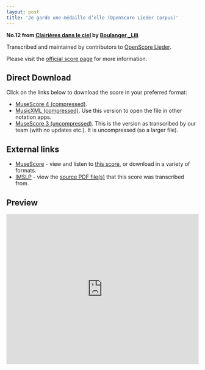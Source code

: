 ```yaml
---
layout: post
title: 'Je garde une médaille d’elle (OpenScore Lieder Corpus)'
---
```


__No.12 from [Clairières dans le ciel](https://fourscoreandmore.org/OpenScore/Boulanger%2C_Lili/Clairi%C3%A8res_dans_le_ciel/) by [Boulanger,_Lili](https://fourscoreandmore.org/OpenScore/Boulanger%2C_Lili)__

Transcribed and maintained by contributors to [OpenScore Lieder].

Please visit the [official score page] for more information.

[official score page]: https://musescore.com/openscore-lieder-corpus/scores/5901950
[OpenScore Lieder]: https://musescore.com/openscore-lieder-corpus

## Direct Download

Click on the links below to download the score in your preferred format:
- [MuseScore 4 (compressed)](https://fourscoreandmore.org/OpenScore/Boulanger%2C_Lili/Clairi%C3%A8res_dans_le_ciel/12_Je_garde_une_m%C3%A9daille_d%E2%80%99elle.mscz).
- [MusicXML (compressed)](https://fourscoreandmore.org/OpenScore/Boulanger%2C_Lili/Clairi%C3%A8res_dans_le_ciel/12_Je_garde_une_m%C3%A9daille_d%E2%80%99elle.mxl). Use this version to open the file in other notation apps.
- [MuseScore 3 (uncompressed)](https://raw.githubusercontent.com/OpenScore/Lieder/refs/heads/main/scores/Boulanger%2C_Lili/Clairi%C3%A8res_dans_le_ciel/12_Je_garde_une_m%C3%A9daille_d%E2%80%99elle/lc5901950.mscx). This is the version as transcribed by our team (with no updates etc.). It is uncompressed (so a larger file).

## External links

- [MuseScore] - view and listen to [this score][MuseScore], or download in a variety of formats.
- [IMSLP] - view the [source PDF file(s)][IMSLP] that this score was transcribed from.

[MuseScore]: https://musescore.com/score/5901950
[IMSLP]: https://imslp.org/wiki/Special:ReverseLookup/25057

## Preview

<iframe width="100%" height="394" src="https://musescore.com/openscore-lieder-corpus/scores/5901950/embed" frameborder="0" allowfullscreen allow="autoplay; fullscreen"></iframe>
